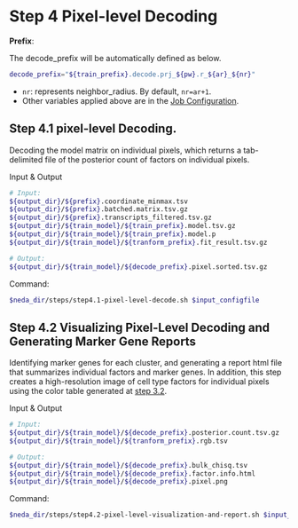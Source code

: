 # Step 4 Pixel-level Decoding

**Prefix**:

The decode_prefix will be automatically defined as below.
```bash
decode_prefix="${train_prefix}.decode.prj_${pw}.r_${ar}_${nr}"
```

* `nr`: represents neighbor_radius. By default, `nr=ar+1`.
* Other variables applied above are in the [Job Configuration](./job_config.md).


## Step 4.1 pixel-level Decoding. 
Decoding the model matrix on individual pixels, which returns a tab-delimited file of the posterior count of factors on individual pixels.

Input & Output
```bash
# Input:
${output_dir}/${prefix}.coordinate_minmax.tsv
${output_dir}/${prefix}.batched.matrix.tsv.gz
${output_dir}/${prefix}.transcripts_filtered.tsv.gz
${output_dir}/${train_model}/${train_prefix}.model.tsv.gz               # Only if the train model is defined as "Seurat"
${output_dir}/${train_model}/${train_prefix}.model.p                    # Only if the train model is defined as "LDA"
${output_dir}/${train_model}/${tranform_prefix}.fit_result.tsv.gz

# Output: 
${output_dir}/${train_model}/${decode_prefix}.pixel.sorted.tsv.gz
```

Command:
```bash
$neda_dir/steps/step4.1-pixel-level-decode.sh $input_configfile
```

## Step 4.2 Visualizing Pixel-Level Decoding and Generating Marker Gene Reports
Identifying marker genes for each cluster, and generating a report html file that summarizes individual factors and marker genes. In addition, this step creates a high-resolution image of cell type factors for individual pixels using the color table generated at [step 3.2](step3-transform.md/#step-32-transform-visualization).

Input & Output
```bash
# Input:
${output_dir}/${train_model}/${decode_prefix}.posterior.count.tsv.gz
${output_dir}/${train_model}/${tranform_prefix}.rgb.tsv

# Output: 
${output_dir}/${train_model}/${decode_prefix}.bulk_chisq.tsv
${output_dir}/${train_model}/${decode_prefix}.factor.info.html
${output_dir}/${train_model}/${decode_prefix}.pixel.png
```

Command:
```bash
$neda_dir/steps/step4.2-pixel-level-visualization-and-report.sh $input_configfile
```